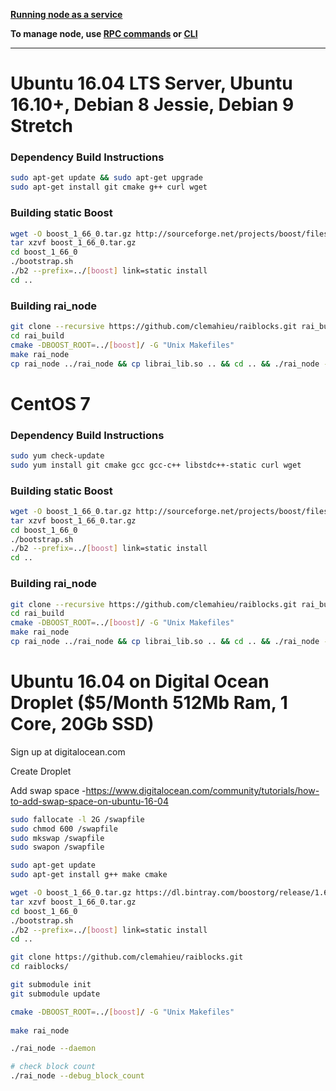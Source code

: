 **[Running node as a service](https://github.com/clemahieu/raiblocks/wiki/Running-rai_node-as-a-service)**
    
**To manage node, use [RPC commands](https://github.com/clemahieu/raiblocks/wiki/RPC-protocol) or [CLI](https://github.com/clemahieu/raiblocks/wiki/Command-line-interface)**   

***

# Ubuntu 16.04 LTS Server, Ubuntu 16.10+, Debian 8 Jessie, Debian 9 Stretch

### Dependency Build Instructions 

```bash
sudo apt-get update && sudo apt-get upgrade   
sudo apt-get install git cmake g++ curl wget
```   
### Building static Boost
```bash
wget -O boost_1_66_0.tar.gz http://sourceforge.net/projects/boost/files/boost/1.66.0/boost_1_66_0.tar.gz/download   
tar xzvf boost_1_66_0.tar.gz   
cd boost_1_66_0   
./bootstrap.sh   
./b2 --prefix=../[boost] link=static install   
cd ..
```
### Building rai_node

```bash
git clone --recursive https://github.com/clemahieu/raiblocks.git rai_build   
cd rai_build   
cmake -DBOOST_ROOT=../[boost]/ -G "Unix Makefiles"   
make rai_node   
cp rai_node ../rai_node && cp librai_lib.so .. && cd .. && ./rai_node --diagnostics
```

# CentOS 7

### Dependency Build Instructions 

```bash
sudo yum check-update   
sudo yum install git cmake gcc gcc-c++ libstdc++-static curl wget   
```

### Building static Boost

```bash
wget -O boost_1_66_0.tar.gz http://sourceforge.net/projects/boost/files/boost/1.66.0/boost_1_66_0.tar.gz/download   
tar xzvf boost_1_66_0.tar.gz   
cd boost_1_66_0   
./bootstrap.sh   
./b2 --prefix=../[boost] link=static install   
cd ..
```

### Building rai_node

```bash
git clone --recursive https://github.com/clemahieu/raiblocks.git rai_build   
cd rai_build   
cmake -DBOOST_ROOT=../[boost]/ -G "Unix Makefiles"   
make rai_node   
cp rai_node ../rai_node && cp librai_lib.so .. && cd .. && ./rai_node --diagnostics
```

# Ubuntu 16.04 on Digital Ocean Droplet ($5/Month 512Mb Ram, 1 Core, 20Gb SSD)
Sign up at digitalocean.com

Create Droplet

Add swap space -https://www.digitalocean.com/community/tutorials/how-to-add-swap-space-on-ubuntu-16-04

```bash
sudo fallocate -l 2G /swapfile  
sudo chmod 600 /swapfile  
sudo mkswap /swapfile  
sudo swapon /swapfile

sudo apt-get update  
sudo apt-get install g++ make cmake

wget -O boost_1_66_0.tar.gz https://dl.bintray.com/boostorg/release/1.66.0/source/boost_1_66_0.tar.gz  
tar xzvf boost_1_66_0.tar.gz  
cd boost_1_66_0  
./bootstrap.sh  
./b2 --prefix=../[boost] link=static install  
cd ..

git clone https://github.com/clemahieu/raiblocks.git  
cd raiblocks/

git submodule init  
git submodule update

cmake -DBOOST_ROOT=../[boost]/ -G "Unix Makefiles" 
 
make rai_node

./rai_node --daemon

# check block count  
./rai_node --debug_block_count
```